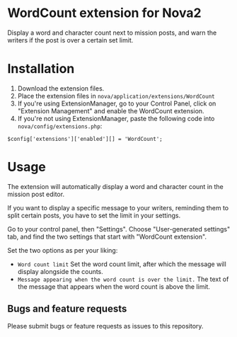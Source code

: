 # WordCount extension for Nova2
Display a word and character count next to mission posts, and warn the writers if the post is over a certain set limit.

# Installation
1. Download the extension files.
2. Place the extension files in `nova/application/extensions/WordCount`
3. If you're using ExtensionManager, go to your Control Panel, click on "Extension Management" and enable the WordCount extension.
4. If you're not using ExtensionManager, paste the following code into `nova/config/extensions.php`:
```
$config['extensions']['enabled'][] = 'WordCount';
```

# Usage
The extension will automatically display a word and character count in the mission post editor.

If you want to display a specific message to your writers, reminding them to split certain posts, you have to set the limit in your settings.

Go to your control panel, then "Settings". Choose "User-generated settings" tab, and find the two settings that start with "WordCount extension".

Set the two options as per your liking:
* `Word count limit` Set the word count limit, after which the message will display alongside the counts.
* `Message appearing when the word count is over the limit.` The text of the message that appears when the word count is above the limit.

## Bugs and feature requests
Please submit bugs or feature requests as issues to this repository.
